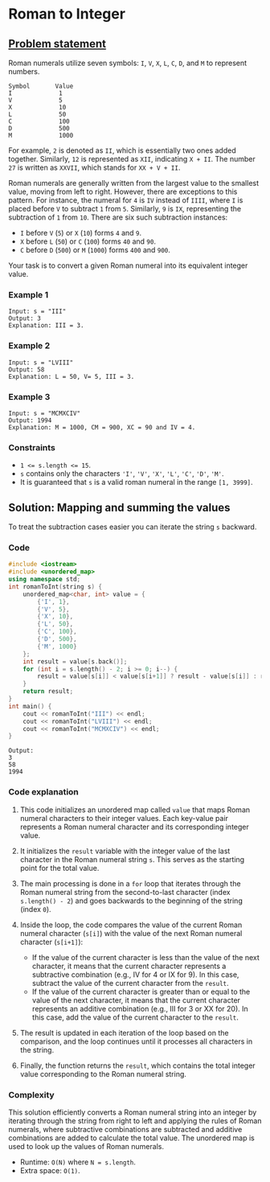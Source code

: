 # Roman to Integer

## [Problem statement](https://leetcode.com/problems/roman-to-integer/)

Roman numerals utilize seven symbols: `I`, `V`, `X`, `L`, `C`, `D`, and `M` to represent numbers. 

```text
Symbol       Value
I             1
V             5
X             10
L             50
C             100
D             500
M             1000
```

For example, `2` is denoted as `II`, which is essentially two ones added together. Similarly, `12` is represented as `XII`, indicating `X + II`. The number `27` is written as `XXVII`, which stands for `XX + V + II`.

Roman numerals are generally written from the largest value to the smallest value, moving from left to right. However, there are exceptions to this pattern. For instance, the numeral for `4` is `IV` instead of `IIII`, where `I` is placed before `V` to subtract `1` from `5`. Similarly, `9` is `IX`, representing the subtraction of `1` from `10`. There are six such subtraction instances:

- `I` before `V` (`5`) or `X` (`10`) forms `4` and `9`.
- `X` before `L` (`50`) or `C` (`100`) forms `40` and `90`.
- `C` before `D` (`500`) or `M` (`1000`) forms `400` and `900`.

Your task is to convert a given Roman numeral into its equivalent integer value. 

### Example 1
```text
Input: s = "III"
Output: 3
Explanation: III = 3.
```
### Example 2
```text
Input: s = "LVIII"
Output: 58
Explanation: L = 50, V= 5, III = 3.
```

### Example 3
```text
Input: s = "MCMXCIV"
Output: 1994
Explanation: M = 1000, CM = 900, XC = 90 and IV = 4.
``` 

### Constraints

* `1 <= s.length <= 15`.
* `s` contains only the characters `'I'`, `'V'`, `'X'`, `'L'`, `'C'`, `'D'`, `'M'`.
* It is guaranteed that `s` is a valid roman numeral in the range `[1, 3999]`.

## Solution: Mapping and summing the values

To treat the subtraction cases easier you can iterate the string `s` backward.

### Code
```cpp
#include <iostream>
#include <unordered_map>
using namespace std;
int romanToInt(string s) {
    unordered_map<char, int> value = {
        {'I', 1},
        {'V', 5},
        {'X', 10},
        {'L', 50},
        {'C', 100},
        {'D', 500},
        {'M', 1000}
    };
    int result = value[s.back()];
    for (int i = s.length() - 2; i >= 0; i--) {
        result = value[s[i]] < value[s[i+1]] ? result - value[s[i]] : result + value[s[i]];
    }
    return result;
}
int main() {
    cout << romanToInt("III") << endl;
    cout << romanToInt("LVIII") << endl;
    cout << romanToInt("MCMXCIV") << endl;
}
```
```text
Output:
3
58
1994
```

### Code explanation

1. This code initializes an unordered map called `value` that maps Roman numeral characters to their integer values. Each key-value pair represents a Roman numeral character and its corresponding integer value.

2. It initializes the `result` variable with the integer value of the last character in the Roman numeral string `s`. This serves as the starting point for the total value.

3. The main processing is done in a `for` loop that iterates through the Roman numeral string from the second-to-last character (index `s.length() - 2`) and goes backwards to the beginning of the string (index `0`).

4. Inside the loop, the code compares the value of the current Roman numeral character (`s[i]`) with the value of the next Roman numeral character (`s[i+1]`):
   - If the value of the current character is less than the value of the next character, it means that the current character represents a subtractive combination (e.g., IV for 4 or IX for 9). In this case, subtract the value of the current character from the `result`.
   - If the value of the current character is greater than or equal to the value of the next character, it means that the current character represents an additive combination (e.g., III for 3 or XX for 20). In this case, add the value of the current character to the `result`.

5. The result is updated in each iteration of the loop based on the comparison, and the loop continues until it processes all characters in the string.

6. Finally, the function returns the `result`, which contains the total integer value corresponding to the Roman numeral string.


### Complexity
This solution efficiently converts a Roman numeral string into an integer by iterating through the string from right to left and applying the rules of Roman numerals, where subtractive combinations are subtracted and additive combinations are added to calculate the total value. The unordered map is used to look up the values of Roman numerals. 

* Runtime: `O(N)` where `N = s.length`.
* Extra space: `O(1)`.



